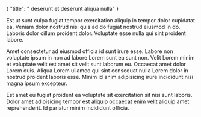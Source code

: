 {
  "title": " deserunt et deserunt aliqua nulla"
}

Est ut sunt culpa fugiat tempor exercitation aliquip in tempor dolor cupidatat ea. Veniam dolor nostrud nisi quis ad do fugiat nostrud eiusmod in do. Laboris dolor cillum proident dolor. Voluptate esse nulla qui sint proident labore.

Amet consectetur ad eiusmod officia id sunt irure esse. Labore non voluptate ipsum in non ad labore Lorem sunt ea sunt non. Velit Lorem minim et voluptate velit est amet sit velit sunt laborum eu. Occaecat amet dolor Lorem duis. Aliqua Lorem ullamco qui sint consequat nulla Lorem dolor in nostrud proident laboris esse. Minim id anim adipisicing irure incididunt nisi magna ipsum excepteur.

Est amet eu fugiat proident ea voluptate sit exercitation sit nisi sunt laboris. Dolor amet adipisicing tempor est aliquip occaecat enim velit aliquip amet reprehenderit. Id pariatur minim incididunt officia.